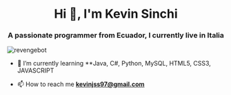 <h1 align="center">Hi 👋, I'm Kevin Sinchi</h1>
<h3 align="center">A passionate programmer from Ecuador, I currently live in Italia</h3>

<p align="left"> <img src="https://komarev.com/ghpvc/?username=revengebot&label=Profile%20views&color=65008a&style=flat" alt="revengebot" /> </p>

- 🌱 I’m currently learning **Java, C#, Python, MySQL, HTML5, CSS3, JAVASCRIPT



- 📫 How to reach me **kevinjss97@gmail.com**



